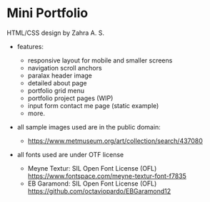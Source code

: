 # Mini Portfolio

HTML/CSS design by Zahra A. S.

- features:
    - responsive layout for mobile and smaller screens
    - navigation scroll anchors
    - paralax header image
    - detailed about page
    - portfolio grid menu
    - portfolio project pages (WIP)
    - input form contact me page (static example)
    - more.

- all sample images used are in the public domain:
    - https://www.metmuseum.org/art/collection/search/437080

- all fonts used are under OTF license 
    - Meyne Textur: SIL Open Font License (OFL) https://www.fontspace.com/meyne-textur-font-f7835
    - EB Garamond: SIL Open Font License (OFL) https://github.com/octaviopardo/EBGaramond12